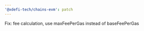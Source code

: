 ```yaml
---
'@xdefi-tech/chains-evm': patch
---
```


Fix: fee calculation, use maxFeePerGas instead of baseFeePerGas
